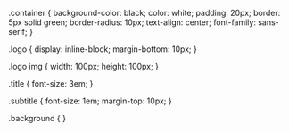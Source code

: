.container {
  background-color: black;
  color: white;
  padding: 20px;
  border: 5px solid green;
  border-radius: 10px;
  text-align: center;
  font-family: sans-serif;
}

.logo {
  display: inline-block;
  margin-bottom: 10px;
}

.logo img {
  width: 100px;
  height: 100px;
}

.title {
  font-size: 3em;
}

.subtitle {
  font-size: 1em;
  margin-top: 10px;
}

.background { }
